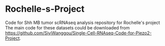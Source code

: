 # Rochelle-s-Project
Code for Shh MB tumor scRNAseq analysis repository for Rochelle's project
The main code for these datasets could be downloaded from https://github.com/SiyiWanggou/Single-Cell-RNAseq-Code-for-Piezo2-Project.
